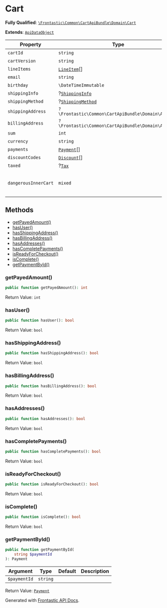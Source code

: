 #  Cart

**Fully Qualified**: [`\Frontastic\Common\CartApiBundle\Domain\Cart`](../../../../src/php/CartApiBundle/Domain/Cart.php)

**Extends**: [`ApiDataObject`](../../CoreBundle/Domain/ApiDataObject.md)

Property|Type|Default|Required|Description
--------|----|-------|--------|-----------
`cartId` | `string` |  | *Yes* | 
`cartVersion` | `string` |  | - | 
`lineItems` | [`LineItem`](LineItem.md)[] | `[]` | *Yes* | 
`email` | `string` |  | - | 
`birthday` | `\DateTimeImmutable` |  | - | 
`shippingInfo` | ?[`ShippingInfo`](ShippingInfo.md) |  | - | 
`shippingMethod` | ?[`ShippingMethod`](ShippingMethod.md) |  | - | 
`shippingAddress` | `?\Frontastic\Common\CartApiBundle\Domain\Address` |  | - | 
`billingAddress` | `?\Frontastic\Common\CartApiBundle\Domain\Address` |  | - | 
`sum` | `int` |  | *Yes* | 
`currency` | `string` |  | *Yes* | 
`payments` | [`Payment`](Payment.md)[] | `[]` | *Yes* | 
`discountCodes` | [`Discount`](Discount.md)[] | `[]` | *Yes* | 
`taxed` | ?[`Tax`](Tax.md) |  | - | 
`dangerousInnerCart` | `mixed` |  | - | Access original object from backend

## Methods

* [getPayedAmount()](#getpayedamount)
* [hasUser()](#hasuser)
* [hasShippingAddress()](#hasshippingaddress)
* [hasBillingAddress()](#hasbillingaddress)
* [hasAddresses()](#hasaddresses)
* [hasCompletePayments()](#hascompletepayments)
* [isReadyForCheckout()](#isreadyforcheckout)
* [isComplete()](#iscomplete)
* [getPaymentById()](#getpaymentbyid)

### getPayedAmount()

```php
public function getPayedAmount(): int
```

Return Value: `int`

### hasUser()

```php
public function hasUser(): bool
```

Return Value: `bool`

### hasShippingAddress()

```php
public function hasShippingAddress(): bool
```

Return Value: `bool`

### hasBillingAddress()

```php
public function hasBillingAddress(): bool
```

Return Value: `bool`

### hasAddresses()

```php
public function hasAddresses(): bool
```

Return Value: `bool`

### hasCompletePayments()

```php
public function hasCompletePayments(): bool
```

Return Value: `bool`

### isReadyForCheckout()

```php
public function isReadyForCheckout(): bool
```

Return Value: `bool`

### isComplete()

```php
public function isComplete(): bool
```

Return Value: `bool`

### getPaymentById()

```php
public function getPaymentById(
    string $paymentId
): Payment
```

Argument|Type|Default|Description
--------|----|-------|-----------
`$paymentId`|`string`||

Return Value: [`Payment`](Payment.md)

Generated with [Frontastic API Docs](https://github.com/FrontasticGmbH/apidocs).
